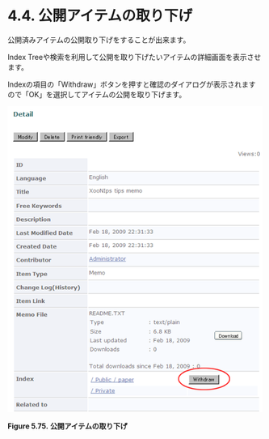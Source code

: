 # 4.4. 公開アイテムの取り下げ

公開済みアイテムの公開取り下げをすることが出来ます。

Index Treeや検索を利用して公開を取り下げたいアイテムの詳細画面を表示させます。

Indexの項目の「Withdraw」ボタンを押すと確認のダイアログが表示されますので「OK」を選択してアイテムの公開を取り下げます。

![Withdraw items in public area](../../../.gitbook/assets/xoonips-operate59.png)

**Figure 5.75.**  **公開アイテムの取り下げ**

